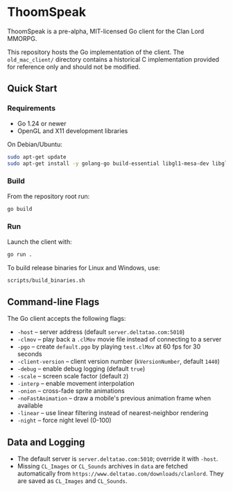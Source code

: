 # ThoomSpeak

ThoomSpeak is a pre-alpha, MIT-licensed Go client for the Clan Lord MMORPG.

This repository hosts the Go implementation of the client. The `old_mac_client/`
directory contains a historical C implementation provided for reference only
and should not be modified.

## Quick Start

### Requirements

- Go 1.24 or newer
- OpenGL and X11 development libraries

On Debian/Ubuntu:

```bash
sudo apt-get update
sudo apt-get install -y golang-go build-essential libgl1-mesa-dev libglu1-mesa-dev xorg-dev
```

### Build

From the repository root run:

```bash
go build
```

### Run

Launch the client with:

```bash
go run .
```

To build release binaries for Linux and Windows, use:

```bash
scripts/build_binaries.sh
```

## Command-line Flags

The Go client accepts the following flags:

- `-host` – server address (default `server.deltatao.com:5010`)
- `-clmov` – play back a `.clMov` movie file instead of connecting to a server
- `-pgo` – create `default.pgo` by playing `test.clMov` at 60 fps for 30 seconds
- `-client-version` – client version number (`kVersionNumber`, default `1440`)
- `-debug` – enable debug logging (default `true`)
- `-scale` – screen scale factor (default `2`)
- `-interp` – enable movement interpolation
- `-onion` – cross-fade sprite animations
- `-noFastAnimation` – draw a mobile's previous animation frame when available
- `-linear` – use linear filtering instead of nearest-neighbor rendering
- `-night` – force night level (0-100)

## Data and Logging

- The default server is `server.deltatao.com:5010`; override it with `-host`.
- Missing `CL_Images` or `CL_Sounds` archives in `data` are fetched automatically from
  `https://www.deltatao.com/downloads/clanlord`. They are saved as `CL_Images` and
  `CL_Sounds`.

